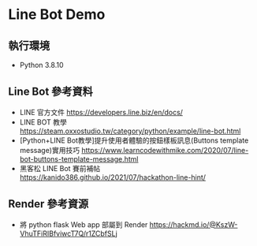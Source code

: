 # Line Bot Demo



## 執行環境
* Python 3.8.10


## Line Bot 參考資料
* LINE 官方文件
https://developers.line.biz/en/docs/
* LINE BOT 教學
https://steam.oxxostudio.tw/category/python/example/line-bot.html
* [Python+LINE Bot教學]提升使用者體驗的按鈕樣板訊息(Buttons template message)實用技巧
https://www.learncodewithmike.com/2020/07/line-bot-buttons-template-message.html
* 黑客松 LINE Bot 賽前補帖
https://kanido386.github.io/2021/07/hackathon-line-hint/


## Render 參考資源
* 將 python flask Web app 部屬到 Render
https://hackmd.io/@KszW-VhuTFiRIBfviwcT7Q/r1ZCbfSLj

